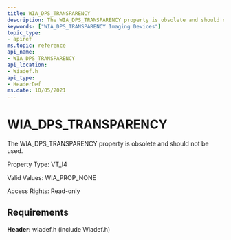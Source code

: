 ```yaml
---
title: WIA_DPS_TRANSPARENCY
description: The WIA_DPS_TRANSPARENCY property is obsolete and should not be used.
keywords: ["WIA_DPS_TRANSPARENCY Imaging Devices"]
topic_type:
- apiref
ms.topic: reference
api_name:
- WIA_DPS_TRANSPARENCY
api_location:
- Wiadef.h
api_type:
- HeaderDef
ms.date: 10/05/2021
---
```


# WIA_DPS_TRANSPARENCY

The WIA_DPS_TRANSPARENCY property is obsolete and should not be used.

Property Type: VT_I4

Valid Values: WIA_PROP_NONE

Access Rights: Read-only

## Requirements

**Header:** wiadef.h (include Wiadef.h)

